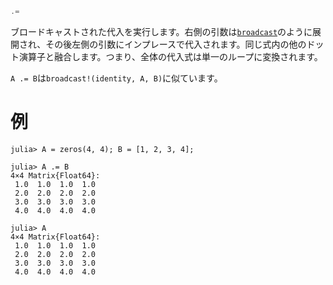 ```julia
.=
```

ブロードキャストされた代入を実行します。右側の引数は[`broadcast`](@ref)のように展開され、その後左側の引数にインプレースで代入されます。同じ式内の他のドット演算子と融合します。つまり、全体の代入式は単一のループに変換されます。

`A .= B`は`broadcast!(identity, A, B)`に似ています。

# 例

```jldoctest
julia> A = zeros(4, 4); B = [1, 2, 3, 4];

julia> A .= B
4×4 Matrix{Float64}:
 1.0  1.0  1.0  1.0
 2.0  2.0  2.0  2.0
 3.0  3.0  3.0  3.0
 4.0  4.0  4.0  4.0

julia> A
4×4 Matrix{Float64}:
 1.0  1.0  1.0  1.0
 2.0  2.0  2.0  2.0
 3.0  3.0  3.0  3.0
 4.0  4.0  4.0  4.0
```
